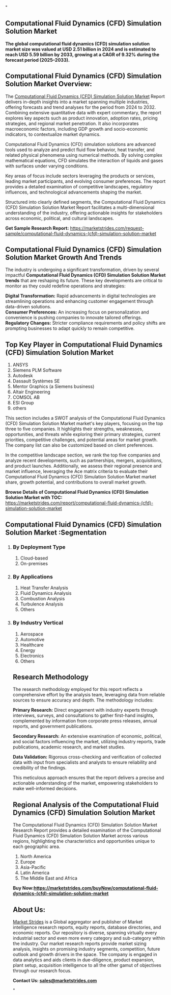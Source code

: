 "<h2>Computational Fluid Dynamics (CFD) Simulation Solution Market</h2>
<p><strong>The global computational fluid dynamics (CFD) simulation solution market size was valued at USD 2.51 billion in 2024 and is estimated to reach USD 5.59 billion by 2033, growing at a CAGR of 9.32% during the forecast period (2025–2033).</strong></p>
<h2>Computational Fluid Dynamics (CFD) Simulation Solution Market Overview:</h2>
<p>The <a href=https://marketstrides.com/report/computational-fluid-dynamics-(cfd)-simulation-solution-market>Computational Fluid Dynamics (CFD) Simulation Solution Market</a><strong> </strong>Report delivers in-depth insights into a market spanning multiple industries, offering forecasts and trend analyses for the period from 2024 to 2032. Combining extensive quantitative data with expert commentary, the report explores key aspects such as product innovation, adoption rates, pricing strategies, and regional market penetration. It also incorporates macroeconomic factors, including GDP growth and socio-economic indicators, to contextualize market dynamics.</p>
<p>Computational Fluid Dynamics (CFD) simulation solutions are advanced tools used to analyze and predict fluid flow behavior, heat transfer, and related physical phenomena using numerical methods. By solving complex mathematical equations, CFD simulates the interaction of liquids and gases with surfaces under varying conditions.</p>
<p>Key areas of focus include sectors leveraging the products or services, leading market participants, and evolving consumer preferences. The report provides a detailed examination of competitive landscapes, regulatory influences, and technological advancements shaping the market.</p>
<p>Structured into clearly defined segments, the Computational Fluid Dynamics (CFD) Simulation Solution Market Report facilitates a multi-dimensional understanding of the industry, offering actionable insights for stakeholders across economic, political, and cultural landscapes.</p>
<p><strong>Get Sample Research Report:</strong> <a href=https://marketstrides.com/request-sample/computational-fluid-dynamics-(cfd)-simulation-solution-market>https://marketstrides.com/request-sample/computational-fluid-dynamics-(cfd)-simulation-solution-market</a></p>
<h2>Computational Fluid Dynamics (CFD) Simulation Solution Market Growth And Trends</h2>
<p>The industry is undergoing a significant transformation, driven by several impactful <strong>Computational Fluid Dynamics (CFD) Simulation Solution Market trends</strong> that are reshaping its future. These key developments are critical to monitor as they could redefine operations and strategies:</p>
<p><strong>Digital Transformation:</strong> Rapid advancements in digital technologies are streamlining operations and enhancing customer engagement through data-driven solutions.<br /><strong>Consumer Preferences:</strong> An increasing focus on personalization and convenience is pushing companies to innovate tailored offerings.<br /><strong>Regulatory Changes:</strong> Stricter compliance requirements and policy shifts are prompting businesses to adapt quickly to remain competitive.</p>
<h2>Top Key Player in Computational Fluid Dynamics (CFD) Simulation Solution Market</h2>
<p><ol>
<li>ANSYS</li>
<li>Siemens PLM Software</li>
<li>Autodesk</li>
<li>Dassault Systèmes SE</li>
<li>Mentor Graphics (a Siemens business)</li>
<li>Altair Engineering</li>
<li>COMSOL AB</li>
<li>ESI Group</li>
<li>others</li>
</ol></p>
<p>This section includes a SWOT analysis of the Computational Fluid Dynamics (CFD) Simulation Solution Market market's key players, focusing on the top three to five companies. It highlights their strengths, weaknesses, opportunities, and threats while exploring their primary strategies, current priorities, competitive challenges, and potential areas for market growth. The company list can also be customized based on client preferences.</p>
<p>In the competitive landscape section, we rank the top five companies and analyze recent developments, such as partnerships, mergers, acquisitions, and product launches. Additionally, we assess their regional presence and market influence, leveraging the Ace matrix criteria to evaluate their Computational Fluid Dynamics (CFD) Simulation Solution Market market share, growth potential, and contributions to overall market growth.</p>
<p><strong>Browse Details of Computational Fluid Dynamics (CFD) Simulation Solution Market with TOC:</strong> <a href=https://marketstrides.com/report/computational-fluid-dynamics-(cfd)-simulation-solution-market>https://marketstrides.com/report/computational-fluid-dynamics-(cfd)-simulation-solution-market</a></p>
<h2>Computational Fluid Dynamics (CFD) Simulation Solution Market :Segmentation</h2>
<p><ol>
<li>
<h3>By Deployment Type</h3>
<ol>
<li>Cloud-based</li>
<li>On-premises</li>
</ol>
</li>
<li>
<h3>By Applications</h3>
<ol>
<li>Heat Transfer Analysis</li>
<li>Fluid Dynamics Analysis</li>
<li>Combustion Analysis</li>
<li>Turbulence Analysis</li>
<li>Others</li>
</ol>
</li>
<li>
<h3>By Industry Vertical</h3>
<ol>
<li>Aerospace</li>
<li>Automotive</li>
<li>Healthcare</li>
<li>Energy</li>
<li>Electronics</li>
<li>Others</li>
</ol>
</li></p>
<h2>Research Methodology</h2>
<p>The research methodology employed for this report reflects a comprehensive effort by the analysis team, leveraging data from reliable sources to ensure accuracy and depth. The methodology includes:</p>
<p><strong>Primary Research:</strong> Direct engagement with industry experts through interviews, surveys, and consultations to gather first-hand insights, complemented by information from corporate press releases, annual reports, and government publications.</p>
<p><strong>Secondary Research:</strong> An extensive examination of economic, political, and social factors influencing the market, utilizing industry reports, trade publications, academic research, and market studies.</p>
<p><strong>Data Validation:</strong> Rigorous cross-checking and verification of collected data with input from specialists and analysts to ensure reliability and credibility of the findings.</p>
<p>This meticulous approach ensures that the report delivers a precise and actionable understanding of the market, empowering stakeholders to make well-informed decisions.</p>
<h2>Regional Analysis of the Computational Fluid Dynamics (CFD) Simulation Solution Market</h2>
<p>The Computational Fluid Dynamics (CFD) Simulation Solution Market Research Report provides a detailed examination of the Computational Fluid Dynamics (CFD) Simulation Solution Market across various regions, highlighting the characteristics and opportunities unique to each geographic area.</p>
<p><ol>
<li>North America</li>
<li>Europe</li>
<li>Asia-Pacific</li>
<li>Latin America</li>
<li>The Middle East and Africa</li>
</ol></p>
<p><strong>Buy Now:<a href=https://marketstrides.com/buyNow/computational-fluid-dynamics-(cfd)-simulation-solution-market?price=single_price>https://marketstrides.com/buyNow/computational-fluid-dynamics-(cfd)-simulation-solution-market</a></strong></p>
<h2>About Us:</h2>
<p><a href=https://marketstrides.com/>Market Strides</a> is a Global aggregator and publisher of Market intelligence research reports, equity reports, database directories, and economic reports. Our repository is diverse, spanning virtually every industrial sector and even more every category and sub-category within the industry. Our market research reports provide market sizing analysis, insights on promising industry segments, competition, future outlook and growth drivers in the space. The company is engaged in data analytics and aids clients in due-diligence, product expansion, plant setup, acquisition intelligence to all the other gamut of objectives through our research focus.</p>
<p><strong>Contact Us: <a href=mailto:sales@marketstrides.com>sales@marketstrides.com</a></strong></p>"
